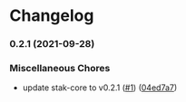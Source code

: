 # Changelog

### 0.2.1 (2021-09-28)


### Miscellaneous Chores

* update stak-core to v0.2.1 ([#1](https://www.github.com/stak-app/stak-corejs/issues/1)) ([04ed7a7](https://www.github.com/stak-app/stak-corejs/commit/04ed7a7721edb26261716208addd5bb3f49b74e3))
